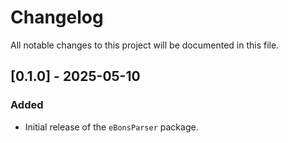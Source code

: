 # Changelog

All notable changes to this project will be documented in this file.

## [0.1.0] - 2025-05-10
### Added
- Initial release of the `eBonsParser` package.